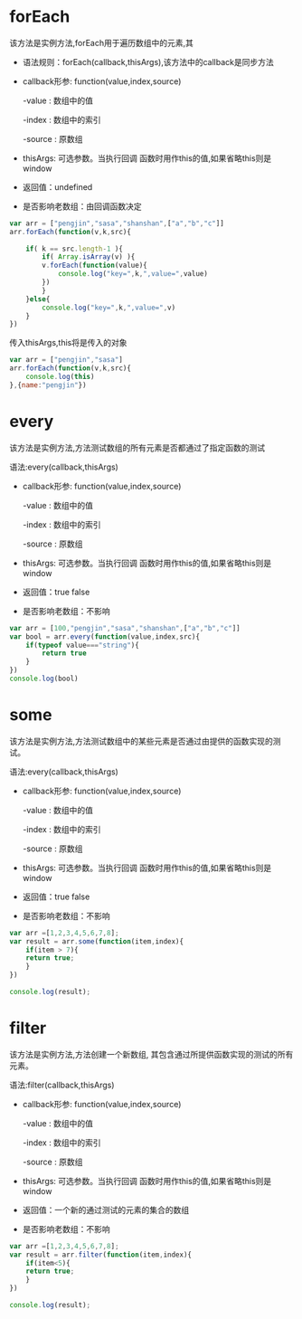# forEach

该方法是实例方法,forEach用于遍历数组中的元素,其

* 语法规则：forEach(callback,thisArgs),该方法中的callback是同步方法
* callback形参: function(value,index,source) 

   -value : 数组中的值

   -index : 数组中的索引

   -source : 原数组

* thisArgs: 可选参数。当执行回调 函数时用作this的值,如果省略this则是window

* 返回值：undefined

* 是否影响老数组：由回调函数决定

```javascript
var arr = ["pengjin","sasa","shanshan",["a","b","c"]]
arr.forEach(function(v,k,src){
	
	if( k == src.length-1 ){
	    if( Array.isArray(v) ){
		v.forEach(function(value){
			console.log("key=",k,",value=",value)
		})
	    }
	}else{
	    console.log("key=",k,",value=",v)
	}
})
```

传入thisArgs,this将是传入的对象

```javascript
var arr = ["pengjin","sasa"]
arr.forEach(function(v,k,src){
	console.log(this)
},{name:"pengjin"})
```

# every

该方法是实例方法,方法测试数组的所有元素是否都通过了指定函数的测试

语法:every(callback,thisArgs)

* callback形参: function(value,index,source)

   -value : 数组中的值

   -index : 数组中的索引

   -source : 原数组

* thisArgs: 可选参数。当执行回调 函数时用作this的值,如果省略this则是window
		
* 返回值：true false
		
* 是否影响老数组：不影响

```javascript
var arr = [100,"pengjin","sasa","shanshan",["a","b","c"]]
var bool = arr.every(function(value,index,src){
	if(typeof value==="string"){
		return true
	}
})
console.log(bool)
```

# some

该方法是实例方法,方法测试数组中的某些元素是否通过由提供的函数实现的测试。

语法:every(callback,thisArgs)

* callback形参: function(value,index,source)

   -value : 数组中的值

   -index : 数组中的索引

   -source : 原数组

* thisArgs: 可选参数。当执行回调 函数时用作this的值,如果省略this则是window
		
* 返回值：true false
		
* 是否影响老数组：不影响

```javascript
var arr =[1,2,3,4,5,6,7,8];
var result = arr.some(function(item,index){
    if(item > 7){
	return true;
    }
})
		
console.log(result);
```

# filter

该方法是实例方法,方法创建一个新数组, 其包含通过所提供函数实现的测试的所有元素。 

语法:filter(callback,thisArgs)

* callback形参: function(value,index,source)

   -value : 数组中的值

   -index : 数组中的索引

   -source : 原数组

* thisArgs: 可选参数。当执行回调 函数时用作this的值,如果省略this则是window
		
* 返回值：一个新的通过测试的元素的集合的数组
		
* 是否影响老数组：不影响

```javascript
var arr =[1,2,3,4,5,6,7,8];
var result = arr.filter(function(item,index){
    if(item<5){
	return true;
    }
})
		
console.log(result);
```